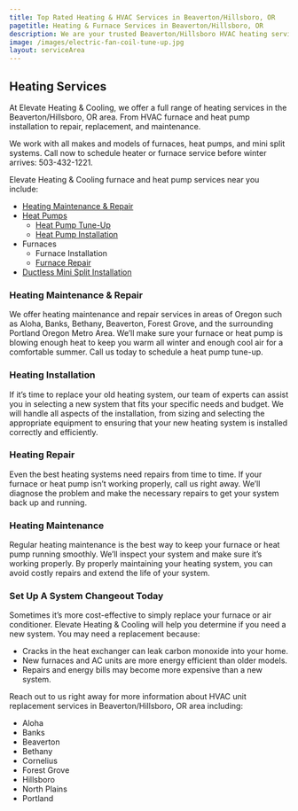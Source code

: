 ```yaml
---
title: Top Rated Heating & HVAC Services in Beaverton/Hillsboro, OR
pagetitle: Heating & Furnace Services in Beaverton/Hillsboro, OR
description: We are your trusted Beaverton/Hillsboro HVAC heating service for furnaces and heat pump installation, repair and more. Call us today to schedule.
image: /images/electric-fan-coil-tune-up.jpg
layout: serviceArea
---
```


## Heating Services

At Elevate Heating & Cooling, we offer a full range of heating services in the Beaverton/Hillsboro, OR area. From HVAC furnace and heat pump installation to repair, replacement, and maintenance. 

We work with all makes and models of furnaces, heat pumps, and mini split systems. Call now to schedule heater or furnace service before winter arrives: 503-432-1221.

Elevate Heating & Cooling furnace and heat pump services near you include:

- [Heating Maintenance & Repair](../heating-repair/)
- [Heat Pumps](../heat-pumps/)
	- [Heat Pump Tune-Up](../heat-pump-tune-up/)
	- [Heat Pump Installation](../heating-installation/)
- Furnaces
	- Furnace Installation
	- [Furnace Repair](../furnace-repair-and-maintenance/)
- [Ductless Mini Split Installation](../ductless-mini-split-installations/)

### Heating Maintenance & Repair

We offer heating maintenance and repair services in areas of Oregon such as Aloha, Banks, Bethany, Beaverton, Forest Grove, and the surrounding Portland Oregon Metro Area. We’ll make sure your furnace or heat pump is blowing enough heat to keep you warm all winter and enough cool air for a comfortable summer. Call us today to schedule a heat pump tune-up.

### Heating Installation

If it’s time to replace your old heating system, our team of experts can assist you in selecting a new system that fits your specific needs and budget. We will handle all aspects of the installation, from sizing and selecting the appropriate equipment to ensuring that your new heating system is installed correctly and efficiently.

### Heating Repair

Even the best heating systems need repairs from time to time. If your furnace or heat pump isn’t working properly, call us right away. We’ll diagnose the problem and make the necessary repairs to get your system back up and running.

### Heating Maintenance

Regular heating maintenance is the best way to keep your furnace or heat pump running smoothly. We’ll inspect your system and make sure it’s working properly. By properly maintaining your heating system, you can avoid costly repairs and extend the life of your system.

### Set Up A System Changeout Today

Sometimes it’s more cost-effective to simply replace your furnace or air conditioner. Elevate Heating & Cooling will help you determine if you need a new system. You may need a replacement because:

- Cracks in the heat exchanger can leak carbon monoxide into your home.
- New furnaces and AC units are more energy efficient than older models.
- Repairs and energy bills may become more expensive than a new system.

Reach out to us right away for more information about HVAC unit replacement services in Beaverton/Hillsboro, OR area including:

- Aloha
- Banks
- Beaverton
- Bethany
- Cornelius
- Forest Grove
- Hillsboro
- North Plains
- Portland